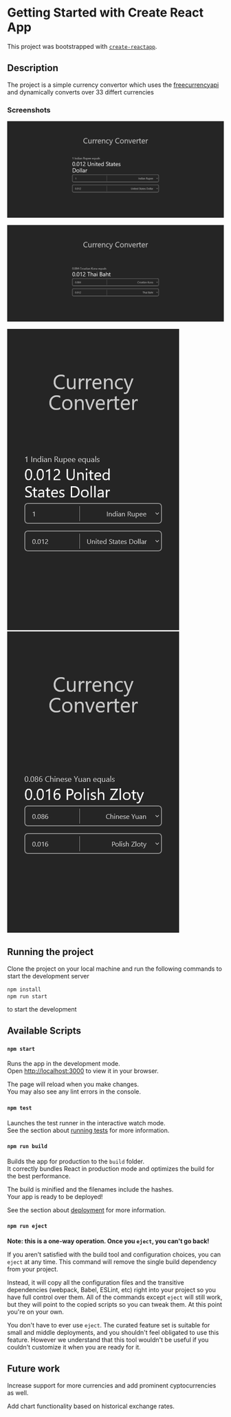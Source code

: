 # Getting Started with Create React App

This project was bootstrapped with [`create-reactapp`](https://github.com/facebook/create-react-app).

## Description
The project is a simple currency convertor which uses the [freecurrencyapi](https://freecurrencyapi.com/) and dynamically converts over 33 differt currencies

### Screenshots

![screenshot](./src/screenshots/cc-ss1.png)

![screenshot](./src/screenshots/cc-ss2.png)

![screenshot mobile](./src/screenshots/cc-ss3.png) ![screenshot mobile](./src/screenshots/cc-ss4.png)

## Running the project

Clone the project on your local machine and run the following commands to start the development server

```
npm install 
npm run start  
```
to start the development 

## Available Scripts

#### `npm start`

Runs the app in the development mode.\
Open [http://localhost:3000](http://localhost:3000) to view it in your browser.

The page will reload when you make changes.\
You may also see any lint errors in the console.

#### `npm test`

Launches the test runner in the interactive watch mode.\
See the section about [running tests](https://facebook.github.io/create-react-app/docs/running-tests) for more information.

#### `npm run build`

Builds the app for production to the `build` folder.\
It correctly bundles React in production mode and optimizes the build for the best performance.

The build is minified and the filenames include the hashes.\
Your app is ready to be deployed!

See the section about [deployment](https://facebook.github.io/create-react-app/docs/deployment) for more information.

#### `npm run eject`

**Note: this is a one-way operation. Once you `eject`, you can't go back!**

If you aren't satisfied with the build tool and configuration choices, you can `eject` at any time. This command will remove the single build dependency from your project.

Instead, it will copy all the configuration files and the transitive dependencies (webpack, Babel, ESLint, etc) right into your project so you have full control over them. All of the commands except `eject` will still work, but they will point to the copied scripts so you can tweak them. At this point you're on your own.

You don't have to ever use `eject`. The curated feature set is suitable for small and middle deployments, and you shouldn't feel obligated to use this feature. However we understand that this tool wouldn't be useful if you couldn't customize it when you are ready for it.

## Future work

Increase support for more currencies and add prominent cyptocurrencies as well.

Add chart functionality based on historical exchange rates.